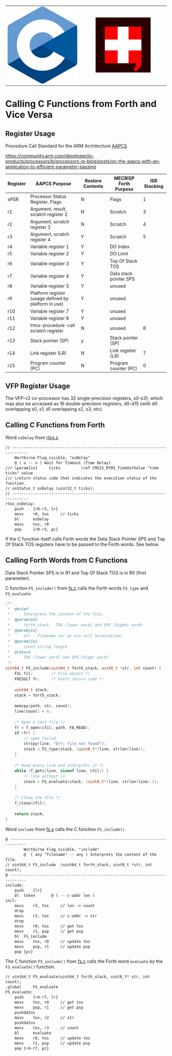 <table>
  <tr>
    <td><img src="img/C_Programming_Language.svg"  ></td>
    <td><img src="img/mecrisp-cube-logo.svg"  ></td>
  </tr>
</table> 

Calling C Functions from Forth and Vice Versa
=============================================

Register Usage
--------------

Procedure Call Standard for the ARM Architecture
[AAPCS](https://developer.arm.com/documentation/ihi0042/j)

<https://community.arm.com/developer/ip-products/processors/b/processors-ip-blog/posts/on-the-aapcs-with-an-application-to-efficient-parameter-passing>

| Register | AAPCS Purpose                                        | Restore Contents | MECRISP Forth Purpose  | ISR Stacking |
|----------|------------------------------------------------------|------------------|------------------------|--------------|
| xPSR     | Processor Status Register, Flags                     | N                | Flags                  | 1            |
| r1       | Argument, result, scratch register 2                 | N                | Scratch                | 3            |
| r2       | Argument, scratch register 3                         | N                | Scratch                | 4            |
| r3       | Argument, scratch register 4                         | Y                | Scratch                | 5            |
| r4       | Variable register 1                                  | Y                | DO Index               |              |
| r5       | Variable register 2                                  | Y                | DO Limit               |              |
| r6       | Variable register 3                                  | Y                | Top Of Stack TOS       |              |
| r7       | Variable register 4                                  | Y                | Data stack pointer SPS |              |
| r8       | Variable register 5                                  | Y                | unused                 |              |
| r9       | Platform register (usage defined by platform in use) | Y                | unused                 |              |
| r10      | Variable register 7                                  | Y                | unused                 |              |
| r11      | Variable register 8                                  | Y                | unused                 |              |
| r12      | Intra-procedure-call scratch register                | N                | unused                 | 6            |
| r13      | Stack pointer (SP)                                   | y                | Stack pointer (SP)     |              |
| r14      | Link register (LR)                                   | N                | Link register (LR)     | 7            |
| r15      | Program counter (PC)                                 | N                | Program counter (PC)   | 0            |

VFP Register Usage
------------------

The VFP-v2 co-processor has 32 single-precision registers, s0-s31, which
may also be accessed as 16 double-precision registers, d0-d15 (with d0
overlapping s0, s1; d1 overlapping s2, s3; etc).

Calling C Functions from Forth
------------------------------

Word `osDelay` from
[rtos.s](https://github.com/spyren/Mecrisp-Cube/blob/master/Forth/cube/rtos.s)
```assembly
// -----------------------------------------------------------------------------
    Wortbirne Flag_visible, "osDelay"
    @ ( u -- n ) Wait for Timeout (Time Delay).
/// \param[in]     ticks         \ref CMSIS_RTOS_TimeOutValue "time ticks" value
/// \return status code that indicates the execution status of the function.
// osStatus_t osDelay (uint32_t ticks);
// -----------------------------------------------------------------------------
rtos_osDelay:
    push    {r0-r3, lr}
    movs    r0, tos     // ticks
    bl      osDelay
    movs    tos, r0
    pop     {r0-r3, pc}
```

If the C function itself calls Forth words the Data Stack Pointer SPS
and Top Of Stack TOS registers have to be passed to the Forth words. See
below.

Calling Forth Words from C Functions
------------------------------------

Data Stack Pointer SPS is in R1 and Top Of Stack TOS is in R0 (first
parameter).

C function `FS_include()` from
[fs.c](https://github.com/spyren/Mecrisp-Cube/blob/master/Forth/Src/fs.c)
calls the Forth words `FS_type` and `FS_evaluate`.
```C
/**
 *  @brief
 *      Interprets the content of the file.
 *  @param[in]
 *      forth_stack   TOS (lower word) and SPS (higher word)
 *  @param[in]
 *      str   filename (w/ or w/o null termination)
 *  @param[in]
 *      count string length
 *  @return
 *      TOS (lower word) and SPS (higer word)
 */
uint64_t FS_include(uint64_t forth_stack, uint8_t *str, int count) {
    FIL fil;        /* File object */
    FRESULT fr;     /* FatFs return code */

    uint64_t stack;
    stack = forth_stack;

    memcpy(path, str, count);
    line[count] = 0;

    /* Open a text file */
    fr = f_open(&fil, path, FA_READ);
    if (fr) {
        // open failed
        strcpy(line, "Err: file not found");
        stack = FS_type(stack, (uint8_t*)line, strlen(line));
    }

    /* Read every line and interprets it */
    while (f_gets(line, sizeof line, &fil)) {
        // line without \n
        stack = FS_evaluate(stack, (uint8_t*)line, strlen(line)-1);
    }

    /* Close the file */
    f_close(&fil);

    return stack;
}
```

Word `include` from
[fs.s](https://github.com/spyren/Mecrisp-Cube/blob/master/Forth/cube/fs.s)
calls the C function `FS_include()`.
```assembly
@ -----------------------------------------------------------------------------
        Wortbirne Flag_visible, "include"
        @  ( any "filename" -- any ) Interprets the content of the file.
// uint64_t FS_include  (uint64_t forth_stack, uint8_t *str, int count);
@ -----------------------------------------------------------------------------
include:
    push    {lr}
    bl  token       @ ( -- c-addr len )
incl:
    movs    r3, tos     // len -> count
    drop
    movs    r2, tos     // c-addr -> str
    drop
    movs    r0, tos     // get tos
    movs    r1, psp     // get psp
    bl  FS_include
    movs    tos, r0     // update tos
    movs    psp, r1     // update psp
    pop {pc}
```

The C function `FS_include()` from
[fs.c](https://github.com/spyren/Mecrisp-Cube/blob/master/Forth/Src/fs.c)
calls the Forth word `evaluate` by the `FS_evaluate()` function.
```assembly
// uint64_t FS_evaluate(uint64_t forth_stack, uint8_t* str, int count);
.global     FS_evaluate
FS_evaluate:
    push    {r4-r7, lr}
    movs    tos, r0     // get tos
    movs    psp, r1     // get psp
    pushdatos
    movs    tos, r2     // str
    pushdatos
    movs    tos, r3     // count
    bl      evaluate
    movs    r0, tos     // update tos
    movs    r1, psp     // update psp
    pop {r4-r7, pc}
```

